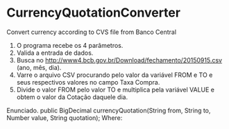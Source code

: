 # CurrencyQuotationConverter
Convert currency according to CVS file from Banco Central

1. O programa recebe os 4 parâmetros.
2. Valida a entrada de dados.
3. Busca no http://www4.bcb.gov.br/Download/fechamento/20150915.csv (ano, mês, dia).
4. Varre o arquivo CSV procurando pelo valor da variável FROM e TO e seus respectivos valores no campo Taxa Compra.
5. Divide o valor FROM pelo valor TO e multiplica pela variável VALUE e obtem o valor da Cotação daquele dia.

Enunciado.
public BigDecimal currencyQuotation(String from, String to, Number value, String quotation);
Where:

